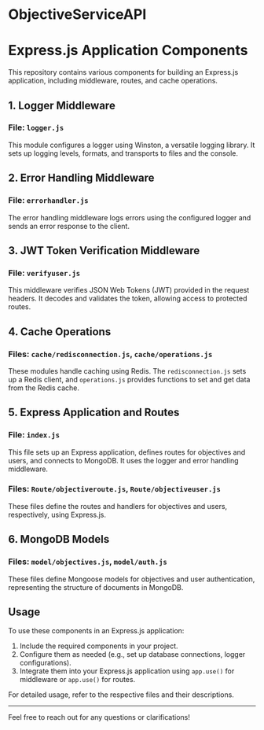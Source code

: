 # ObjectiveServiceAPI
# Express.js Application Components

This repository contains various components for building an Express.js application, including middleware, routes, and cache operations.

## 1. Logger Middleware

### File: `logger.js`

This module configures a logger using Winston, a versatile logging library. It sets up logging levels, formats, and transports to files and the console.

## 2. Error Handling Middleware

### File: `errorhandler.js`

The error handling middleware logs errors using the configured logger and sends an error response to the client.

## 3. JWT Token Verification Middleware

### File: `verifyuser.js`

This middleware verifies JSON Web Tokens (JWT) provided in the request headers. It decodes and validates the token, allowing access to protected routes.

## 4. Cache Operations

### Files: `cache/redisconnection.js`, `cache/operations.js`

These modules handle caching using Redis. The `redisconnection.js` sets up a Redis client, and `operations.js` provides functions to set and get data from the Redis cache.

## 5. Express Application and Routes

### File: `index.js`

This file sets up an Express application, defines routes for objectives and users, and connects to MongoDB. It uses the logger and error handling middleware.

### Files: `Route/objectiveroute.js`, `Route/objectiveuser.js`

These files define the routes and handlers for objectives and users, respectively, using Express.js.

## 6. MongoDB Models

### Files: `model/objectives.js`, `model/auth.js`

These files define Mongoose models for objectives and user authentication, representing the structure of documents in MongoDB.

## Usage

To use these components in an Express.js application:

1. Include the required components in your project.
2. Configure them as needed (e.g., set up database connections, logger configurations).
3. Integrate them into your Express.js application using `app.use()` for middleware or `app.use()` for routes.

For detailed usage, refer to the respective files and their descriptions.

---

Feel free to reach out for any questions or clarifications!

